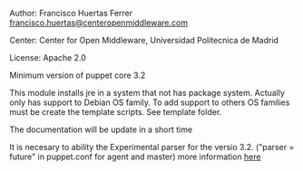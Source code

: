 Author: Francisco Huertas Ferrer <francisco.huertas@centeropenmiddleware.com>


Center: Center for Open Middleware, Universidad Politecnica de Madrid

License: Apache 2.0

Minimum version of puppet core 3.2


This module installs jre in a system that not has package system. Actually only has support to Debian OS family. To add support to others OS families must be create the template scripts. See template folder. 


The documentation will be update in a short time


It is necesary to ability the Experimental parser for the versio 3.2. ("parser = future" in puppet.conf for agent and master) more information [here](http://puppetlabs.com/blog/puppet-3-2-introduces-an-experimental-parser-and-new-iteration-features)
